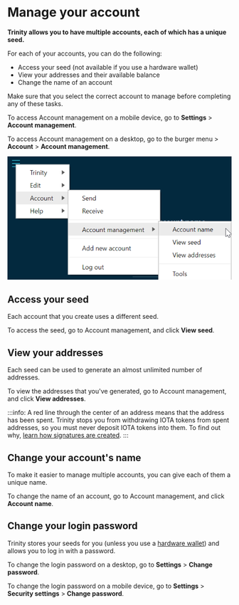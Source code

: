 # Manage your account

**Trinity allows you to have multiple accounts, each of which has a unique seed.**

For each of your accounts, you can do the following:

* Access your seed (not available if you use a hardware wallet)
* View your addresses and their available balance
* Change the name of an account

Make sure that you select the correct account to manage before completing any of these tasks.

To access Account management on a mobile device, go to **Settings** > **Account management**.

To access Account management on a desktop, go to the burger menu >  **Account** > **Account management**.

![Account management](../images/account-management-menu.png)

## Access your seed

Each account that you create uses a different seed.

To access the seed, go to Account management, and click **View seed**.

## View your addresses

Each seed can be used to generate an almost unlimited number of addresses.

To view the addresses that you've generated, go to Account management, and click **View addresses**.

:::info:
A red line through the center of an address means that the address has been spent. Trinity stops you from withdrawing IOTA tokens from spent addresses, so you must never deposit IOTA tokens into them. To find out why, [learn how signatures are created](root://dev-essentials/0.1/concepts/addresses-and-signatures.md#address-reuse).
::: 

## Change your account's name

To make it easier to manage multiple accounts, you can give each of them a unique name.

To change the name of an account, go to Account management, and click **Account name**.

## Change your login password

Trinity stores your seeds for you (unless you use a [hardware wallet](../concepts/hardware-wallet.md)) and allows you to log in with a password.

To change the login password on a desktop, go to **Settings** > **Change password**.

To change the login password on a mobile device, go to **Settings** > **Security settings** > **Change password**.
